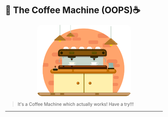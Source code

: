 # 🌟 The Coffee Machine (OOPS)☕

<p align="center">
  <img src="https://raw.githubusercontent.com/AnubhabL4002/CoffeeMachine_OOP_py/refs/heads/main/coffee_icon.webp" alt="Project Logo" width="150" style="border-radius: 15px; width: 300px;">
</p>

> It's a Coffee Machine which actually works! Have a try!!!

---

